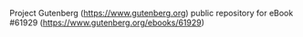 Project Gutenberg (https://www.gutenberg.org) public repository for
eBook #61929 (https://www.gutenberg.org/ebooks/61929)
